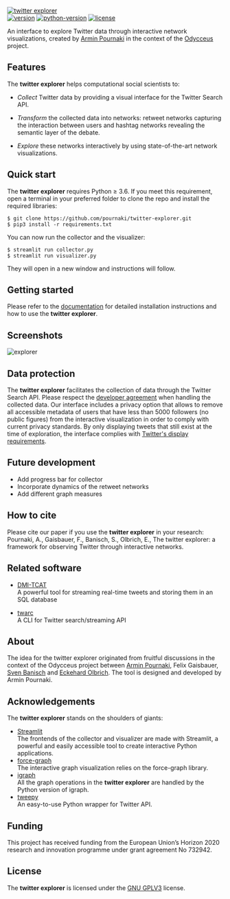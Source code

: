 [![twitter explorer][title-img]][title-url]<br/>
[![version][version-img]][version-url]
[![python-version][python-img]][python-url]
[![license][license-img]][license-url]

An interface to explore Twitter data through interactive network visualizations, created by [Armin Pournaki](https://pournaki.com) in the context of the [Odycceus](https://odycceus.eu) project.

## Features

The **twitter explorer** helps computational social scientists to:

- *Collect* Twitter data by providing a visual interface for the Twitter Search API.

- *Transform* the collected data into networks: retweet networks capturing the interaction between users and hashtag networks revealing the semantic layer of the debate. 

- *Explore* these networks interactively by using state-of-the-art network visualizations. 

## Quick start
The **twitter explorer** requires Python ≥ 3.6. If you meet this requirement, open a terminal in your preferred folder to clone the repo and install the required libraries:
```
$ git clone https://github.com/pournaki/twitter-explorer.git
$ pip3 install -r requirements.txt
```
You can now run the collector and the visualizer:
```
$ streamlit run collector.py
$ streamlit run visualizer.py
```
They will open in a new window and instructions will follow.

## Getting started
Please refer to the [documentation](./doc/DOCUMENTATION.md) for detailed installation instructions and how to use the **twitter explorer**.

## Screenshots
![explorer][explorer-img]<br/>

## Data protection
The **twitter explorer** facilitates the collection of data through the Twitter Search API. Please respect the [developer agreement](https://developer.twitter.com/en/developer-terms/agreement-and-policy) when handling the collected data. Our interface includes a privacy option that allows to remove all accessible metadata of users that have less than 5000 followers (no public figures) from the interactive visualization in order to comply with current privacy standards. By only displaying tweets that still exist at the time of exploration, the interface complies with [Twitter's display requirements](https://developer.twitter.com/en/developer-terms/display-requirements). 

## Future development
- Add progress bar for collector
- Incorporate dynamics of the retweet networks
- Add different graph measures

## How to cite
Please cite our paper if you use the **twitter explorer** in your research:  
Pournaki, A., Gaisbauer, F., Banisch, S., Olbrich, E., The twitter explorer: a framework for observing Twitter through interactive networks.

## Related software
- [DMI-TCAT](https://github.com/digitalmethodsinitiative/dmi-tcat)  
  A powerful tool for streaming real-time tweets and storing them in an SQL database
  
- [twarc](https://github.com/DocNow/twarc)  
  A CLI for Twitter search/streaming API

## About 
The idea for the twitter explorer originated from fruitful discussions in the context of the Odycceus project between [Armin Pournaki](https://pournaki.com), Felix Gaisbauer, [Sven Banisch](http://universecity.de) and [Eckehard Olbrich](https://www.mis.mpg.de/jjost/members/eckehard-olbrich.html). The tool is designed and developed by Armin Pournaki. 

## Acknowledgements

The **twitter explorer** stands on the shoulders of giants:
- [Streamlit](https://www.streamlit.io/)  
  The frontends of the collector and visualizer are made with Streamlit, a powerful and easily accessible tool to create interactive Python applications.
- [force-graph](https://github.com/vasturiano/force-graph)  
  The interactive graph visualization relies on the force-graph library.
- [igraph](https://igraph.org/python/)  
  All the graph operations in the **twitter explorer** are handled by the Python version of igraph.
- [tweepy](http://www.tweepy.org/)  
  An easy-to-use Python wrapper for Twitter API.

## Funding
This project has received funding from the European Union’s Horizon 2020 research and innovation programme under grant agreement No 732942.

## License
The **twitter explorer** is licensed under the [GNU GPLV3](https://www.gnu.org/licenses/gpl-3.0.en.html) license.

<!-- logos and links -->
[title-img]: ./doc/img/titlelogo.png
[title-url]: https://twitterexplorer.org
[version-img]:https://img.shields.io/badge/version-0.1-000?style=for-the-badge&?color=ffffff&?logoWidth=100
[version-url]:https://twitterexplorer.org
[python-img]:https://img.shields.io/badge/python-%E2%89%A53.6-000?style=for-the-badge&?color=ffffff
[python-url]:https://www.python.org/downloads/release/python-360/
[license-img]:https://img.shields.io/badge/license-GNU%20GPLv3-000?style=for-the-badge&?color=ffffff
[license-url]:https://www.gnu.org/licenses/gpl-3.0.en.html
[explorer-img]:./doc/img/explorer.png
